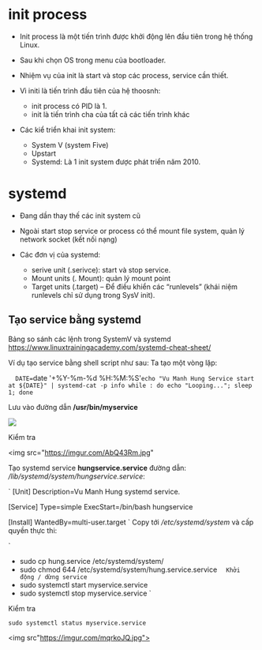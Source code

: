 # init process
- Init process là một tiến trình được khởi động lên đầu tiên trong hệ thống Linux.
- Sau khi chọn OS trong menu của bootloader.
- Nhiệm vụ của init là start và stop các process, service cần thiết.

- Vì initi là tiến trình đầu tiên của hệ thoosnh:
	- init process có PID  là 1.
	- init là tiến trình cha của tất cả các tiến trình khác

- Các kiể triển khai init system:
	- System V (system Five)
	- Upstart
	- Systemd: Là 1 init system được phát triển năm 2010.
	
# systemd

- Đang dần thay thế các init system cũ
- Ngoài start stop service or process có thể mount file system, quản lý network socket (kết nối nạng)

- Các đơn vị của systemd:
	- serive unit (.serivce): start và stop service.
	- Mount units (. Mount): quản lý mount point
	- Target units (.target) – Để điều khiển các “runlevels” (khái niệm runlevels chỉ sử dụng trong SysV init).
	
## Tạo service bằng systemd
Bảng so sánh các lệnh trong SystemV và systemd
https://www.linuxtrainingacademy.com/systemd-cheat-sheet/


Ví dụ tạo service bằng shell script như sau:
Ta tạo một vòng lặp:

` 
DATE=`date '+%Y-%m-%d %H:%M:%S'`
echo "Vu Manh Hung Service start at ${DATE}" | systemd-cat -p info
while :
do
echo "Looping...";
sleep 1;
done 
`

Lưu vào đường dẫn **/usr/bin/myservice**

<img src="https://imgur.com/lBE6Obw.jpg">

Kiểm tra

<img src="https://imgur.com/AbQ43Rm.jpg"

Tạo systemd service **hungservice.service** đường dẫn: */lib/systemd/system/hungservice.service*:

` 
[Unit]
Description=Vu Manh Hung systemd service.

[Service]
Type=simple
ExecStart=/bin/bash hungservice

[Install]
WantedBy=multi-user.target
`
Copy tới */etc/systemd/system* và cấp quyền thực thi:

`
 - sudo cp hung.service /etc/systemd/system/
 - sudo chmod 644 /etc/systemd/system/hung.service.service
`  
Khởi động / dừng service
` 
- sudo systemctl start myservice.service
- sudo systemctl stop myservice.service
`

Kiểm tra

` sudo systemctl status myservice.service `

<img src"https://imgur.com/mqrkoJQ.jpg">
